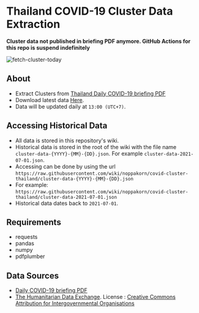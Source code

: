 # Thailand COVID-19 Cluster Data Extraction
**Cluster data not published in briefing PDF anymore. GitHub Actions for this repo is suspend indefinitely**

![fetch-cluster-today](https://github.com/noppakorn/covid-cluster-thailand/actions/workflows/fetch-cluster-today.yml/badge.svg)
## About
- Extract Clusters from [Thailand Daily COVID-19 briefing PDF](https://www.thaigov.go.th/news/contents/details/29299)
- Download latest data [Here](https://raw.githubusercontent.com/wiki/noppakorn/covid-cluster-thailand/cluster-data.json).
- Data will be updated daily at `13:00 (UTC+7)`.
## Accessing Historical Data
- All data is stored in this repository's wiki.
- Historical data is stored in the root of the wiki with the file name `cluster-data-{YYYY}-{MM}-{DD}.json`. For example `cluster-data-2021-07-01.json`.
- Accessing can be done by using the url `https://raw.githubusercontent.com/wiki/noppakorn/covid-cluster-thailand/cluster-data-{YYYY}-{MM}-{DD}.json`
- For example: `https://raw.githubusercontent.com/wiki/noppakorn/covid-cluster-thailand/cluster-data-2021-07-01.json`
- Historical data dates back to `2021-07-01`.
## Requirements
- requests
- pandas
- numpy
- pdfplumber
## Data Sources
- [Daily COVID-19 briefing PDF](https://www.thaigov.go.th/news/contents/details/29299)
- [The Humanitarian Data Exchange](https://data.humdata.org/dataset/thailand-administrative-boundaries).
  License : [Creative Commons Attribution for Intergovernmental Organisations](https://data.humdata.org/about/license)
